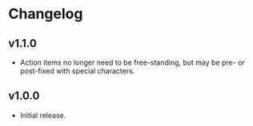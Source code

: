 # Changelog

## v1.1.0

<!--Releasenotes start-->
- Action items no longer need to be free-standing, but may be pre- or post-fixed with special characters.
<!--Releasenotes end-->


## v1.0.0

- Initial release.
